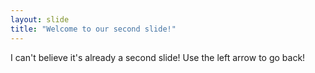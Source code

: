 ```yaml
---
layout: slide
title: "Welcome to our second slide!"
---
```

I can't believe it's already a second slide!
Use the left arrow to go back!
